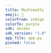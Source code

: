 ```yaml
---
title: Mozhimathi
emoji: 🧠
colorFrom: indigo
colorTo: purple
sdk: docker
sdk_version: "1.0"
app_file: app.py
pinned: false
---
```

